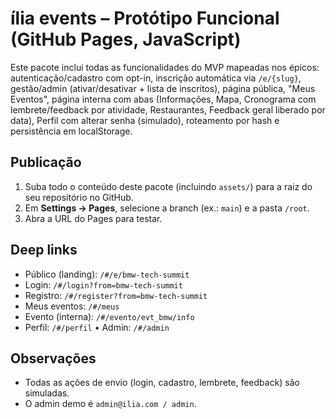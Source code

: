 # ília events – Protótipo Funcional (GitHub Pages, JavaScript)
Este pacote inclui todas as funcionalidades do MVP mapeadas nos épicos: autenticação/cadastro com opt-in, inscrição automática via `/e/{slug}`, gestão/admin (ativar/desativar + lista de inscritos), página pública, "Meus Eventos", página interna com abas (Informações, Mapa, Cronograma com lembrete/feedback por atividade, Restaurantes, Feedback geral liberado por data), Perfil com alterar senha (simulado), roteamento por hash e persistência em localStorage.

## Publicação
1. Suba todo o conteúdo deste pacote (incluindo `assets/`) para a raiz do seu repositório no GitHub.
2. Em **Settings → Pages**, selecione a branch (ex.: `main`) e a pasta `/root`.
3. Abra a URL do Pages para testar.

## Deep links
- Público (landing): `/#/e/bmw-tech-summit`
- Login: `/#/login?from=bmw-tech-summit`
- Registro: `/#/register?from=bmw-tech-summit`
- Meus eventos: `/#/meus`
- Evento (interna): `/#/evento/evt_bmw/info`
- Perfil: `/#/perfil` • Admin: `/#/admin`

## Observações
- Todas as ações de envio (login, cadastro, lembrete, feedback) são simuladas.
- O admin demo é `admin@ilia.com / admin`.
